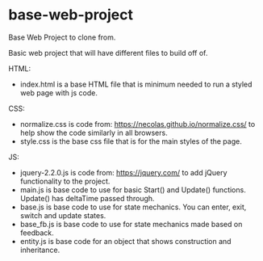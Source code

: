 # base-web-project
Base Web Project to clone from.

Basic web project that will have different files to build off of.

HTML:
* index.html is a base HTML file that is minimum needed to run a styled web page with js code.

CSS:
* normalize.css is code from: https://necolas.github.io/normalize.css/ to help show the code similarly in all browsers.
* style.css is the base css file that is for the main styles of the page.

JS:
* jquery-2.2.0.js is code from: https://jquery.com/ to add jQuery functionality to the project.
* main.js is base code to use for basic Start() and Update() functions. Update() has deltaTime passed through.
* base.js is base code to use for state mechanics. You can enter, exit, switch and update states.
* base_fb.js is base code to use for state mechanics made based on feedback.
* entity.js is base code for an object that shows construction and inheritance.
